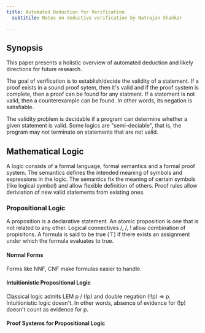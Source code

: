 ```yaml
---
title: Automated Deduction for Verification
  subtitile: Notes on deductive verification by Natrajan Shankar

---
```



Synopsis
--------

This paper presents a holistic overview of automated deduction
and likely directions for future research.

The goal of verification is to establish/decide the validity of a statement.
If a proof exists in a sound proof sytem, then it's valid and if the proof
system is complete, then a proof can be found for any statment.
If a statement is not valid, then a counterexample can be found. In other words,
its negation is satisfiable.

The validity problem is decidable if a program can determine whether a given
statement is valid. Some logics are "semi-deciable", that is, the program
may not terminate on statements that are not valid.


Mathematical Logic
------------------

A logic consists of a formal language, formal semantics and a formal proof
system. The semantics defines the intended meaning of symbols and expressions
in the logic. The semantics fix the meaning of certain symbols (like logical
symbol) and allow flexible definition of others. Proof rules allow deriviation
of new valid statements from existing ones.

### Propositional Logic

A proposition is a declarative statement. An atomic proposition is one that is
not related to any other. Logical connectives /\, \/, ! allow combination of
propisitons. A formula is said to be true ($\top$) if there exists an assignment
under which the formula evaluates to true.


#### Normal Forms

Forms like NNF, CNF make formulas easier to handle.


#### Intuitionistic Propositional Logic

Classical logic admits LEM p \/ (!p) and double negation (!!p) => p.
Intuitionistic logic doesn't. In other words, absence of evidence for (!p)
doesn't count as evidence for p.

#### Proof Systems for Propositional Logic













